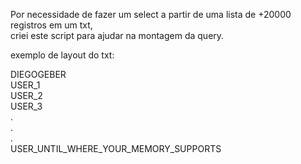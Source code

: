 Por necessidade de fazer um select a partir de uma lista de +20000 registros em um txt,<br />
criei este script para ajudar na montagem da query.<br />

exemplo de layout do txt:<br />

DIEGOGEBER<br />
USER_1<br />
USER_2<br />
USER_3<br />
.<br />
.<br />
.<br />
USER_UNTIL_WHERE_YOUR_MEMORY_SUPPORTS
